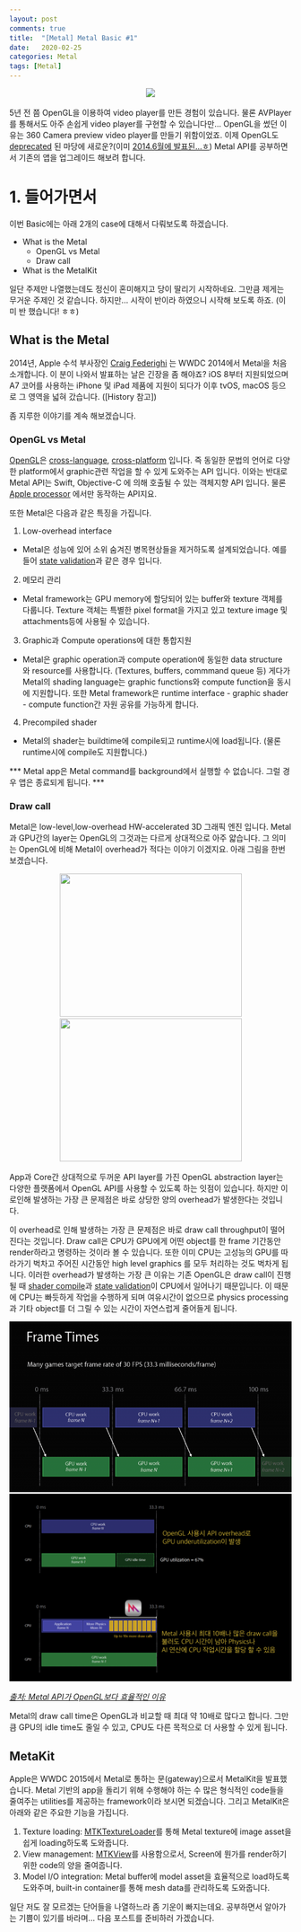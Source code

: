 ```yaml
---
layout: post
comments: true
title:  "[Metal] Metal Basic #1"
date:   2020-02-25
categories: Metal
tags: [Metal]
---
```


<p align="center">
  <img src="https://encrypted-tbn0.gstatic.com/images?q=tbn%3AANd9GcT9AHbNXfr601XLX2QjGfGKFPzTqDordgE7z9nx2BvovKfoOpHK" />
</p>

5년 전 쯤 OpenGL을 이용하여 video player를 만든 경험이 있습니다. 물론 AVPlayer를 통해서도 아주 손쉽게 video player를 구현할 수 있습니다만... OpenGL을 썼던 이유는 360 Camera preview video player를 만들기 위함이었죠. 이제 OpenGL도 [deprecated](https://developer.apple.com/documentation/opengles/) 된 마당에 새로운?(이미 [2014.6월에 발표된...ㅎ](https://ko.wikipedia.org/wiki/%EB%A9%94%ED%83%88_(API))) Metal API를 공부하면서 기존의 앱을 업그레이드 해보려 합니다.

# 1. 들어가면서

이번 Basic에는 아래 2개의 case에 대해서 다뤄보도록 하겠습니다. 

* What is the Metal
  * OpenGL vs Metal 
  * Draw call
* What is the MetalKit


일단 주제만 나열했는데도 정신이 혼미해지고 당이 딸리기 시작하네요. 그만큼 제게는 무거운 주제인 것 같습니다. 하지만... 시작이 반이라 하였으니 시작해 보도록 하죠. (이미 반 했습니다! ㅎㅎ)

## What is the Metal

2014년, Apple 수석 부사장인 [Craig Federighi] 는 WWDC 2014에서 Metal을 처음 소개합니다. 이 분이 나와서 발표하는 날은 긴장을 좀 해야죠? iOS 8부터 지원되었으며 A7 코어를 사용하는 iPhone 및 iPad 제품에 지원이 되다가 이후 tvOS, macOS 등으로 그 영역을 넓혀 갔습니다. ([History 참고])

좀 지루한 이야기를 계속 해보겠습니다.

### OpenGL vs Metal
[OpenGL]은 [cross-language], [cross-platform] 입니다. 즉 동일한 문법의 언어로 다양한 platform에서 graphic관련 작업을 할 수 있게 도와주는 API 입니다. 이와는 반대로 Metal API는 Swift, Objective-C 에 의해 호출될 수 있는 객체지향 API 입니다. 물론 [Apple processor] 에서만 동작하는 API지요.

또한 Metal은 다음과 같은 특징을 가집니다.

1. Low-overhead interface
- Metal은 성능에 있어 소위 숨겨진 병목현상들을 제거하도록 설계되었습니다. 예를들어 [state validation]과 같은 경우 입니다.
2. 메모리 관리
- Metal framework는 GPU memory에 할당되어 있는 buffer와 texture 객체를 다룹니다. Texture 객체는 특별한 pixel format을 가지고 있고 texture image 및 attachments등에 사용될 수 있습니다.
3. Graphic과 Compute operations에 대한 통합지원
- Metal은 graphic operation과 compute operation에 동일한 data structure 와 resource를 사용합니다. (Textures, buffers, commmand queue 등) 게다가 Metal의 shading language는 graphic functions와 compute function을 동시에 지원합니다. 또한 Metal framework은 runtime interface - graphic shader - compute function간 자원 공유를 가능하게 합니다.
4. Precompiled shader
- Metal의 shader는 buildtime에 compile되고 runtime시에 load됩니다. (물론 runtime시에 compile도 지원합니다.)

*** Metal app은 Metal command를 background에서 실행할 수 없습니다. 그럴 경우 앱은 종료되게 됩니다. ***


### Draw call

Metal은 low-level,low-overhead HW-accelerated 3D 그래픽 엔진 입니다. Metal과 GPU간의 layer는 OpenGL의 그것과는 다르게 상대적으로 아주 얇습니다. 그 의미는 OpenGL에 비해 Metal이 overhead가 적다는 이야기 이겠지요. 아래 그림을 한번 보겠습니다.

<p align="center">
  <img src="https://architosh.com/wp-content/uploads/2015/06/metal_1.jpg" width="325" height="255" />
  <img src="https://architosh.com/wp-content/uploads/2015/06/metal-2.jpg" width="325" height="255" />
</p>

App과 Core간 상대적으로 두꺼운 API layer를 가진 OpenGL abstraction layer는 다양한 플랫폼에서 OpenGL API를 사용할 수 있도록 하는 잇점이 있습니다. 하지만 이로인해 발생하는 가장 큰 문제점은 바로 상당한 양의 overhead가 발생한다는 것입니다.

이 overhead로 인해 발생하는 가장 큰 문제점은 바로 draw call throughput이 떨어진다는 것입니다. Draw call은 CPU가 GPU에게 어떤 object를 한 frame 기간동안 render하라고 명령하는 것이라 볼 수 있습니다. 또한 이미 CPU는 고성능의 GPU를 따라가기 벅차고 주어진 시간동안 high level graphics 를 모두 처리하는 것도 벅차게 됩니다. 이러한 overhead가 발생하는 가장 큰 이유는 기존 OpenGL은 draw call이 진행될 때 [shader compile]과 [state validation]이 CPU에서 일어나기 때문입니다. 이 때문에 CPU는 빠듯하게 작업을 수행하게 되며 여유시간이 없으므로 physics processing과 기타 object를 더 그릴 수 있는 시간이 자연스럽게 줄어들게 됩니다.

<p align="center">
  <img src="CPU_GPU_pipeline-768x462.png" />
  <img src="Metal_advantage-1024x680.png" />
  
  <em>[출처: Metal API가 OpenGL보다 효율적인 이유]</em>
</p>


Metal의 draw call time은 OpenGL과 비교할 때 최대 약 10배로 많다고 합니다. 그만큼 GPU의 idle time도 줄일 수 있고, CPU도 다른 목적으로 더 사용할 수 있게 됩니다.

## MetaKit

Apple은 WWDC 2015에서 Metal로 통하는 문(gateway)으로서 MetalKit을 발표했습니다. Metal 기반의 app을 돌리기 위해 수행해야 하는 수 많은 형식적인 code들을 줄여주는 utilities를 제공하는 framework이라 보시면 되겠습니다. 그리고 MetalKit은 아래와 같은 주요한 기능을 가집니다.

1. Texture loading: [MTKTextureLoader]를 통해 Metal texture에 image asset을 쉽게 loading하도록 도와줍니다.
2. View management: [MTKView]를 사용함으로서, Screen에 뭔가를 render하기 위한 code의 양을 줄여줍니다.
3. Model I/O integration: Metal buffer에 model asset을 효율적으로 load하도록 도와주며, built-in container를 통해 mesh data를 관리하도록 도와줍니다.

일단 저도 잘 모르겠는 단어들을 나열하느라 좀 기운이 빠지는데요. 공부하면서 알아가는 기쁨이 있기를 바라며... 다음 포스트를 준비하러 가겠습니다.

[MTKTextureLoader]:https://www.google.com/url?sa=t&rct=j&q=&esrc=s&source=web&cd=1&ved=2ahUKEwi_xJ3NjPvnAhVXed4KHVOSAmYQFjAAegQIBxAC&url=https%3A%2F%2Fdeveloper.apple.com%2Fdocumentation%2Fmetalkit%2Fmtktextureloader&usg=AOvVaw0vm5MZ9Ykg9ZdGlVdwRTki
[MTKView]:https://developer.apple.com/documentation/metalkit/mtkview
[출처: Metal API가 OpenGL보다 효율적인 이유]: http://donghyun53.net/metal-api%EA%B0%80-opengl%EB%B3%B4%EB%8B%A4-%ED%9A%A8%EC%9C%A8%EC%A0%81%EC%9D%B8-%EC%9D%B4%EC%9C%A0/
[shader compile]: https://www.khronos.org/opengl/wiki/Shader_Compilation
[state validation]: https://www.khronos.org/registry/OpenGL-Refpages/gl2.1/xhtml/glValidateProgram.xml
[OpenGL]: https://en.wikipedia.org/wiki/OpenGL
[Craig Federighi]: https://www.apple.com/kr/leadership/craig-federighi/
[History]: https://en.wikipedia.org/wiki/Metal_(API)
[cross-language]: https://en.wikipedia.org/wiki/Language-independent_specification
[cross-platform]: https://en.wikipedia.org/wiki/Cross-platform
[Apple processor]: https://en.wikipedia.org/wiki/Apple-designed_processors
